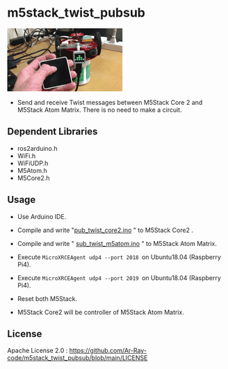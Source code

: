 # m5stack_twist_pubsub

![core2_atom](example_picture/core2_atom.gif)



- Send and receive Twist messages between M5Stack Core 2 and M5Stack Atom Matrix. There is no need to make a circuit.



## Dependent Libraries

- ros2arduino.h
- WiFi.h
- WiFiUDP.h
- M5Atom.h
- M5Core2.h

## Usage

- Use Arduino IDE.
- Compile and write "[pub_twist_core2.ino](pub_twist_core2/pub_twist_core2.ino) " to M5Stack Core2 .
- Compile and write " [sub_twist_m5atom.ino](sub_twist_m5atom/sub_twist_m5atom.ino) " to M5Stack Atom Matrix.



- Execute `MicroXRCEAgent udp4 --port 2018 `on Ubuntu18.04 (Raspberry Pi4).
- Execute `MicroXRCEAgent udp4 --port 2019 `on Ubuntu18.04 (Raspberry Pi4).

- Reset both M5Stack.



- M5Stack Core2 will be controller of M5Stack Atom Matrix.



## License

Apache License 2.0 : https://github.com/Ar-Ray-code/m5stack_twist_pubsub/blob/main/LICENSE